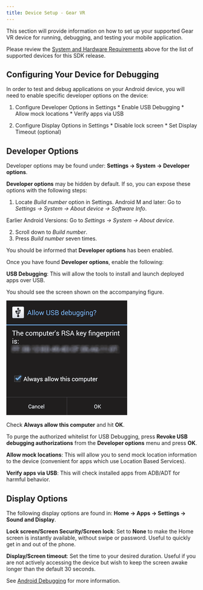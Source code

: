 ```yaml
---
title: Device Setup - Gear VR
---
```


This section will provide information on how to set up your supported Gear VR device for running, debugging, and testing your mobile application.

Please review the [System and Hardware Requirements](/documentation/mobilesdk/latest/concepts/mobile-reqs/#mobile-reqs) above for the list of supported devices for this SDK release.

## Configuring Your Device for Debugging

In order to test and debug applications on your Android device, you will need to enable specific developer options on the device:

1. Configure Developer Options in Settings * Enable USB Debugging * Allow mock locations * Verify apps via USB 


2. Configure Display Options in Settings * Disable lock screen * Set Display Timeout (optional) 




## Developer Options

Developer options may be found under: **Settings -&gt; System -&gt; Developer options**.

**Developer options** may be hidden by default. If so, you can expose these options with the following steps:

1. Locate *Build number* option in Settings. Android M and later: Go to *Settings -&gt; System -&gt; About device -&gt; Software Info*.

Earlier Android Versions: Go to *Settings -&gt; System -&gt; About device*.


2. Scroll down to *Build number*.
3. Press *Build number* seven times.


You should be informed that **Developer options** has been enabled.

Once you have found **Developer options**, enable the following:

**USB Debugging**: This will allow the tools to install and launch deployed apps over USB.

You should see the screen shown on the accompanying figure.

![](/images/documentationmobilesdklatestconceptsmobile-device-setup-0.png)

Check **Always allow this computer** and hit **OK**.

To purge the authorized whitelist for USB Debugging, press **Revoke USB debugging authorizations** from the **Developer options** menu and press **OK**.

**Allow mock locations**: This will allow you to send mock location information to the device (convenient for apps which use Location Based Services).

**Verify apps via USB**: This will check installed apps from ADB/ADT for harmful behavior.

## Display Options

The following display options are found in: **Home -&gt; Apps -&gt; Settings -&gt; Sound and Display**.

**Lock screen/Screen Security/Screen lock**: Set to **None** to make the Home screen is instantly available, without swipe or password. Useful to quickly get in and out of the phone.

**Display/Screen timeout**: Set the time to your desired duration. Useful if you are not actively accessing the device but wish to keep the screen awake longer than the default 30 seconds.

See [Android Debugging](/documentation/mobilesdk/latest/concepts/book-anddebug/) for more information.
